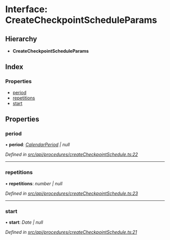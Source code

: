 # Interface: CreateCheckpointScheduleParams

## Hierarchy

* **CreateCheckpointScheduleParams**

## Index

### Properties

* [period](createcheckpointscheduleparams.md#period)
* [repetitions](createcheckpointscheduleparams.md#repetitions)
* [start](createcheckpointscheduleparams.md#start)

## Properties

###  period

• **period**: *[CalendarPeriod](calendarperiod.md) | null*

*Defined in [src/api/procedures/createCheckpointSchedule.ts:22](https://github.com/PolymathNetwork/polymesh-sdk/blob/108d588b/src/api/procedures/createCheckpointSchedule.ts#L22)*

___

###  repetitions

• **repetitions**: *number | null*

*Defined in [src/api/procedures/createCheckpointSchedule.ts:23](https://github.com/PolymathNetwork/polymesh-sdk/blob/108d588b/src/api/procedures/createCheckpointSchedule.ts#L23)*

___

###  start

• **start**: *Date | null*

*Defined in [src/api/procedures/createCheckpointSchedule.ts:21](https://github.com/PolymathNetwork/polymesh-sdk/blob/108d588b/src/api/procedures/createCheckpointSchedule.ts#L21)*
